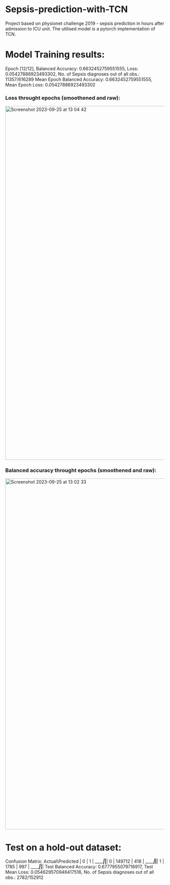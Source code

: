 # Sepsis-prediction-with-TCN
Project based on physionet challenge 2019 - sepsis prediction in hours after admission to ICU unit. The utilised model is a pytorch implementation of TCN.

# Model Training results:

Epoch [12/12], Balanced Accuracy: 0.6632452759551555, Loss: 0.05427886923493302, No. of Sepsis diagnoses out of all obs.: 11357/616289
Mean Epoch Balanced Accuracy: 0.6632452759551555, Mean Epoch Loss: 0.05427886923493302

### Loss throught epochs (smoothened and raw):

<img width="1118" alt="Screenshot 2023-09-25 at 13 04 42" src="https://github.com/jjfrackowiak/Sepsis-prediction-with-TCN/assets/84077365/e085db40-a3be-448c-9fd8-ca5792dd9205">

### Balanced accuracy throught epochs (smoothened and raw):

<img width="1109" alt="Screenshot 2023-09-25 at 13 02 33" src="https://github.com/jjfrackowiak/Sepsis-prediction-with-TCN/assets/84077365/85221358-ad07-48d2-8021-3e21d3ce153c">


# Test on a hold-out dataset:

Confusion Matrix:
  Actual\Predicted   |    0    |    1   |
_____________________|_________|________|
          0          |  149712 |   418  |
_____________________|_________|________|
          1          |  1785   |   997  |
_____________________|_________|________|
Test Balanced Accuracy: 0.6777955079716917, Test Mean Loss: 0.054629570946417516, No. of Sepsis diagnoses out of all obs.: 2782/152912
